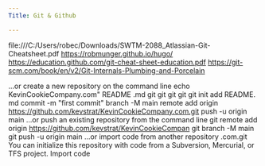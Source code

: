 ```yaml
---
Title: Git & Github

---
```


file:///C:/Users/robec/Downloads/SWTM-2088_Atlassian-Git-Cheatsheet.pdf
https://robmunger.github.io/hugo/
https://education.github.com/git-cheat-sheet-education.pdf
https://git-scm.com/book/en/v2/Git-Internals-Plumbing-and-Porcelain


...or create a new repository on the command line
echo KevinCookieCompany.com" README .md
git
git
git
git
git
init
add README. md
commit -m "first commit"
branch -M main
remote add origin https://github.com/kevstrat/KevinCookieCompany.com.git
push -u origin main
...or push an existing repository from the command line
git remote add origin https://github.com/kevstrat/KevinCookieCompan
git branch -M main
git push -u origin main
...or import code from another repository
.com.git
You can initialize this repository with code from a Subversion, Mercurial, or TFS project.
Import code
